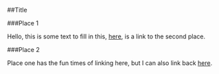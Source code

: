 ##Title











###Place 1





































Hello, this is some text to fill in this, [here](#place-2), is a link to the second place.

###Place 2
























Place one has the fun times of linking here, but I can also link back [here](#place-1).
